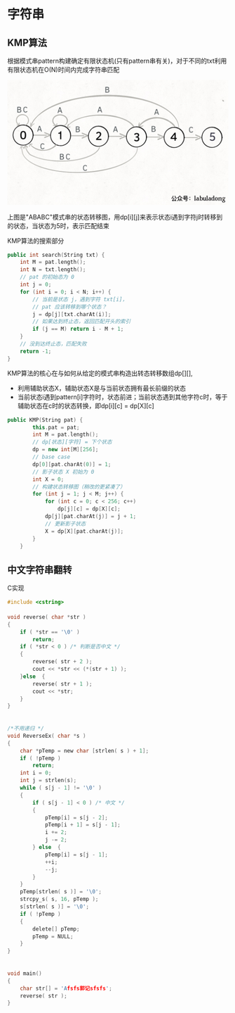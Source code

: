 # 字符串

## KMP算法

根据模式串pattern构建确定有限状态机(只有pattern串有关)，对于不同的txt利用有限状态机在O(N)时间内完成字符串匹配

![状态机](状态机.jpg)

上图是"ABABC"模式串的状态转移图，用dp[i][j]来表示状态i遇到字符j时转移到的状态，当状态为5时，表示匹配结束

KMP算法的搜索部分

```cpp
public int search(String txt) {
    int M = pat.length();
    int N = txt.length();
    // pat 的初始态为 0
    int j = 0;
    for (int i = 0; i < N; i++) {
        // 当前是状态 j，遇到字符 txt[i]，
        // pat 应该转移到哪个状态？
        j = dp[j][txt.charAt(i)];
        // 如果达到终止态，返回匹配开头的索引
        if (j == M) return i - M + 1;
    }
    // 没到达终止态，匹配失败
    return -1;
}
```

KMP算法的核心在与如何从给定的模式串构造出转态转移数组dp[][],
* 利用辅助状态X，辅助状态X是与当前状态拥有最长前缀的状态
* 当前状态i遇到pattern[i]字符时，状态前进；当前状态遇到其他字符c时，等于辅助状态在c时的状态转换，即dp[i][c] = dp[X][c]

```cpp
public KMP(String pat) {
        this.pat = pat;
        int M = pat.length();
        // dp[状态][字符] = 下个状态
        dp = new int[M][256];
        // base case
        dp[0][pat.charAt(0)] = 1;
        // 影子状态 X 初始为 0
        int X = 0;
        // 构建状态转移图（稍改的更紧凑了）
        for (int j = 1; j < M; j++) {
            for (int c = 0; c < 256; c++)
                dp[j][c] = dp[X][c];
            dp[j][pat.charAt(j)] = j + 1;
            // 更新影子状态
            X = dp[X][pat.charAt(j)];
        }
    }
```

## 中文字符串翻转 
C实现
``` c
#include <cstring>

void reverse( char *str )
{
	if ( *str == '\0' )
		return;
	if ( *str < 0 ) /* 判断是否中文 */
	{
		reverse( str + 2 );
		cout << *str << (*(str + 1) );
	}else  {
		reverse( str + 1 );
		cout << *str;
	}
}


/*不用递归 */
void ReverseEx( char *s )
{
	char *pTemp = new char [strlen( s ) + 1];
	if ( !pTemp )
		return;
	int	i = 0;
	int	j = strlen(s);
	while ( s[j - 1] != '\0' )
	{
		if ( s[j - 1] < 0 ) /* 中文 */
		{
			pTemp[i] = s[j - 2];
			pTemp[i + 1] = s[j - 1];
			i += 2;
			j -= 2;
		} else  {
			pTemp[i] = s[j - 1];
			++i;
			--j;
		}
	}
	pTemp[strlen( s )] = '\0';
	strcpy_s( s, 16, pTemp );
	s[strlen( s )] = '\0';
	if ( !pTemp )
	{
		delete[] pTemp;
		pTemp = NULL;
	}
}


void main()
{
	char str[] = 'Afsfs郭记sfsfs';
	reverse( str );
}

```
